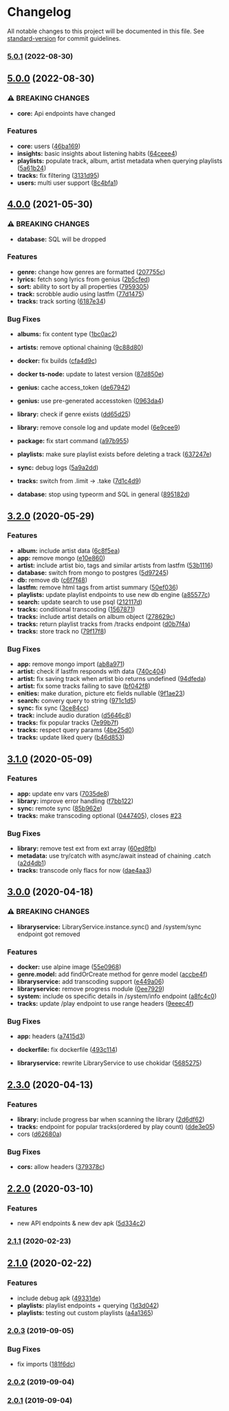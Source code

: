 # Changelog

All notable changes to this project will be documented in this file. See [standard-version](https://github.com/conventional-changelog/standard-version) for commit guidelines.

### [5.0.1](https://github.com/Wellenline/waveline-server/compare/v5.0.0...v5.0.1) (2022-08-30)

## [5.0.0](https://github.com/Wellenline/waveline-server/compare/v4.0.0...v5.0.0) (2022-08-30)


### ⚠ BREAKING CHANGES

* **core:** Api endpoints have changed

### Features

* **core:** users ([46ba169](https://github.com/Wellenline/waveline-server/commit/46ba16962fbb6b91ddc54094ae9a95ed50090cc1))
* **insights:** basic insights about listening habits ([64ceee4](https://github.com/Wellenline/waveline-server/commit/64ceee489d7076722aac3576fef84adb6077dec6))
* **playlists:** populate track, album, artist metadata when querying playlists ([5a61b24](https://github.com/Wellenline/waveline-server/commit/5a61b24c4001c154bc5eea4fb5d537f14d7aaff0))
* **tracks:** fix filtering ([3131d95](https://github.com/Wellenline/waveline-server/commit/3131d952686b7eee2d95b25eaec1aece3c7ce39b))
* **users:** multi user support ([8c4bfa1](https://github.com/Wellenline/waveline-server/commit/8c4bfa141e8f303dd12b0dd6ca1dd6e2fe2ade7c))

## [4.0.0](https://github.com/Wellenline/waveline-server/compare/v3.2.0...v4.0.0) (2021-05-30)


### ⚠ BREAKING CHANGES

* **database:** SQL will be dropped

### Features

* **genre:** change how genres are formatted ([207755c](https://github.com/Wellenline/waveline-server/commit/207755cde4475dc3c143f57b1a1d515028e3d2b6))
* **lyrics:** fetch song lyrics from genius ([2b5cfed](https://github.com/Wellenline/waveline-server/commit/2b5cfed15a5423352254f8deb321cd30f7a6d873))
* **sort:** ability to sort by all properties ([7959305](https://github.com/Wellenline/waveline-server/commit/79593056c9e5f20f6e2dcbffbf0d3b6e8d53312e))
* **track:** scrobble audio using lastfm ([77d1475](https://github.com/Wellenline/waveline-server/commit/77d1475029df66af0fd51c2de3be7e83a2df866b))
* **tracks:** track sorting ([6187e34](https://github.com/Wellenline/waveline-server/commit/6187e3490fcd8b90a980e7b1cf0cfc16fb7702cb))


### Bug Fixes

* **albums:** fix content type ([1bc0ac2](https://github.com/Wellenline/waveline-server/commit/1bc0ac2c3f69ce831b7b3a4c9eaebe6cf975e41e))
* **artists:** remove optional chaining ([9c88d80](https://github.com/Wellenline/waveline-server/commit/9c88d80d30d84acaf6ff648d97c126184b5916af))
* **docker:** fix builds ([cfa4d9c](https://github.com/Wellenline/waveline-server/commit/cfa4d9c078888ba074ae667acab866b65d10cf8f))
* **docker ts-node:** update to latest version ([87d850e](https://github.com/Wellenline/waveline-server/commit/87d850e8825ff162d120e6a2d7ee95b8259573de))
* **genius:** cache access_token ([de67942](https://github.com/Wellenline/waveline-server/commit/de67942156e4c8d6a1c5228ded2467469412582a))
* **genius:** use pre-generated accesstoken ([0963da4](https://github.com/Wellenline/waveline-server/commit/0963da461c9b247551e36a19e8643b7ccc28d543))
* **library:** check if genre exists ([dd65d25](https://github.com/Wellenline/waveline-server/commit/dd65d256114cd4e4ee63e7140282a18f924bf659))
* **library:** remove console log and update model ([6e9cee9](https://github.com/Wellenline/waveline-server/commit/6e9cee97af6fee0b346d1d1867bc71c7f11c5dbd))
* **package:** fix start command ([a97b955](https://github.com/Wellenline/waveline-server/commit/a97b9556f1fce1b6b0d825c8603f7e7b394beb66))
* **playlists:** make sure playlist exists before deleting a track ([637247e](https://github.com/Wellenline/waveline-server/commit/637247edc9bcc2ce1614f962ff2e26df1c517025))
* **sync:** debug logs ([5a9a2dd](https://github.com/Wellenline/waveline-server/commit/5a9a2dd6fa3204325c4bcbd1e4b0af3b1fa32e62))
* **tracks:** switch from .limit -> .take ([7d1c4d9](https://github.com/Wellenline/waveline-server/commit/7d1c4d9d0f6ea5d9d137810039fc5079c15381b0))


* **database:** stop using typeorm and SQL in general ([895182d](https://github.com/Wellenline/waveline-server/commit/895182db9baf7c2740e742466ec16758165bbefd))

## [3.2.0](https://github.com/MihkelBaranov/waveline-server/compare/v3.1.0...v3.2.0) (2020-05-29)


### Features

* **album:** include artist data ([6c8f5ea](https://github.com/MihkelBaranov/waveline-server/commit/6c8f5eae8169d64edaaefdaabab6b95ba7996645))
* **app:** remove mongo ([e10e860](https://github.com/MihkelBaranov/waveline-server/commit/e10e8604ff78eab88efaae9b4522b9ca8a811a4c))
* **artist:** include artist bio, tags and similar artists from lastfm ([53b1116](https://github.com/MihkelBaranov/waveline-server/commit/53b111677ea52baaf28a10abf5f46eaeba7a85e8))
* **database:** switch from mongo to postgres ([5d97245](https://github.com/MihkelBaranov/waveline-server/commit/5d972455533eefe784c877fe8c7123cc11c36d4f))
* **db:** remove db ([c6f7f48](https://github.com/MihkelBaranov/waveline-server/commit/c6f7f48335c0b5c0328330bc041f1a3ef7355c74))
* **lastfm:** remove html tags from artist summary ([50ef036](https://github.com/MihkelBaranov/waveline-server/commit/50ef0366efdf4b041f9fa74453e540ef7fb43479))
* **playlists:** update playlist endpoints to use new db engine ([a85577c](https://github.com/MihkelBaranov/waveline-server/commit/a85577c935de15488b52f6b63499d2912fdace88))
* **search:** update search to use psql ([212117d](https://github.com/MihkelBaranov/waveline-server/commit/212117d5cdded7bb0818f1e3e102dd0b1c7a6672))
* **tracks:** conditional transcoding ([1567871](https://github.com/MihkelBaranov/waveline-server/commit/1567871a9979998d633cfaccfdc0f3ca2c9ec5eb))
* **tracks:** include artist details on album object ([278629c](https://github.com/MihkelBaranov/waveline-server/commit/278629ca40986fd9b56bfd7fab9eb506b60e7395))
* **tracks:** return playlist tracks from /tracks endpoint ([d0b7f4a](https://github.com/MihkelBaranov/waveline-server/commit/d0b7f4a8077b89c9e53a64791a2aae9866f8907c))
* **tracks:** store track no ([79f17f8](https://github.com/MihkelBaranov/waveline-server/commit/79f17f8a9f4fd5be2fe0aa6b91be3298b760d28e))


### Bug Fixes

* **app:** remove mongo import ([ab8a971](https://github.com/MihkelBaranov/waveline-server/commit/ab8a9711ec3bc8a0b1bb5a7e312d5d61b7d1fca1))
* **artist:** check if lastfm responds with data ([740c404](https://github.com/MihkelBaranov/waveline-server/commit/740c4048455f23778459f8de771aec03c2ea10dd))
* **artist:** fix saving track when artist bio returns undefined ([94dfeda](https://github.com/MihkelBaranov/waveline-server/commit/94dfeda5be401d8514d9d26b6c2800d9863d9d39))
* **artist:** fix some tracks failing to save ([bf042f8](https://github.com/MihkelBaranov/waveline-server/commit/bf042f81583194ead0a3fcd3804726041b62a1b5))
* **enities:** make duration, picture etc fields nullable ([9f1ae23](https://github.com/MihkelBaranov/waveline-server/commit/9f1ae23efba9627adb26e8215ed663f9a526811a))
* **search:** convery query to string ([971c1d5](https://github.com/MihkelBaranov/waveline-server/commit/971c1d51abb6205b124461ad7755e5cb06f4c774))
* **sync:** fix sync ([3ce84cc](https://github.com/MihkelBaranov/waveline-server/commit/3ce84cc3a0e99db372714e9ed53890c7e4972846))
* **track:** include audio duration ([d5646c8](https://github.com/MihkelBaranov/waveline-server/commit/d5646c87e89c534e1c5f8e6a8fe082d168b3f5d3))
* **tracks:** fix popular tracks ([7e99b7f](https://github.com/MihkelBaranov/waveline-server/commit/7e99b7fd79a5ff86e340cea911fcb4b6e53a3076))
* **tracks:** respect query params ([4be25d0](https://github.com/MihkelBaranov/waveline-server/commit/4be25d004a6090c7bcbb9b489d00409c9e1543ca))
* **tracks:** update liked query ([b46d853](https://github.com/MihkelBaranov/waveline-server/commit/b46d85363c2b2fe6820886b183ffe168e868ce3f))

## [3.1.0](https://github.com/MihkelBaranov/waveline-server/compare/v3.0.0...v3.1.0) (2020-05-09)


### Features

* **app:** update env vars ([7035de8](https://github.com/MihkelBaranov/waveline-server/commit/7035de8950f534744bc8d1a26d4cfce8fd8ed9d3))
* **library:** improve error handling ([f7bb122](https://github.com/MihkelBaranov/waveline-server/commit/f7bb1220a7e563bff359f789ff3068184b9885e9))
* **sync:** remote sync ([85b962e](https://github.com/MihkelBaranov/waveline-server/commit/85b962e6cc8e938cf32d1855904e73dbbcc41c67))
* **tracks:** make transcoding optional ([0447405](https://github.com/MihkelBaranov/waveline-server/commit/044740571a947d23d29584dea8436ebd13760743)), closes [#23](https://github.com/MihkelBaranov/waveline-server/issues/23)


### Bug Fixes

* **library:** remove test ext from ext array ([60ed8fb](https://github.com/MihkelBaranov/waveline-server/commit/60ed8fb993ee626fa9587b6609cb743196d12d9c))
* **metadata:** use try/catch with async/await instead of chaining .catch ([a2d4db1](https://github.com/MihkelBaranov/waveline-server/commit/a2d4db186519301a97ffc571ccb53778fb881029))
* **tracks:** transcode only flacs for now ([dae4aa3](https://github.com/MihkelBaranov/waveline-server/commit/dae4aa3e7199adc3d9d8fc55473170495e0a96f7))

## [3.0.0](https://github.com/MihkelBaranov/waveline-server/compare/v2.3.0...v3.0.0) (2020-04-18)


### ⚠ BREAKING CHANGES

* **libraryservice:** LibraryService.instance.sync() and /system/sync endpoint got removed

### Features

* **docker:** use alpine image ([55e0968](https://github.com/MihkelBaranov/waveline-server/commit/55e09685bba96597b83461ab36cc47898c0c8621))
* **genre.model:** add findOrCreate method for genre model ([accbe4f](https://github.com/MihkelBaranov/waveline-server/commit/accbe4f640b9965e9bec11f16885a7198e97aa23))
* **libraryservice:** add transcoding support ([e449a06](https://github.com/MihkelBaranov/waveline-server/commit/e449a06e09bf03a22a6d0b00e1604eca34c82080))
* **libraryservice:** remove progress module ([0ee7929](https://github.com/MihkelBaranov/waveline-server/commit/0ee79291988e1fc082b66d70dbb5a63599365c6f))
* **system:** include os specific details in /system/info endpoint ([a8fc4c0](https://github.com/MihkelBaranov/waveline-server/commit/a8fc4c0725f000c54abd6962ffbc45e91e0d2347))
* **tracks:** update /play endpoint to use range headers ([9eeec4f](https://github.com/MihkelBaranov/waveline-server/commit/9eeec4f08d2575beb6c48e530df1e1572c5648f2))


### Bug Fixes

* **app:** headers ([a7415d3](https://github.com/MihkelBaranov/waveline-server/commit/a7415d3db54ed268e9015f5aa82206620e2d0df5))
* **dockerfile:** fix dockerfile ([493c114](https://github.com/MihkelBaranov/waveline-server/commit/493c1147980d15ccbde8c2426c1a90570bf8582e))


* **libraryservice:** rewrite LibraryService to use chokidar ([5685275](https://github.com/MihkelBaranov/waveline-server/commit/56852757e719938c14d6c83b5252de9d3ac06b94))

## [2.3.0](https://github.com/MihkelBaranov/waveline-server/compare/v2.2.0...v2.3.0) (2020-04-13)


### Features

* **library:** include progress bar when scanning the library ([2d6df62](https://github.com/MihkelBaranov/waveline-server/commit/2d6df6291e704e8835de466468ada85ed76111aa))
* **tracks:** endpoint for popular tracks(ordered by play count) ([dde3e05](https://github.com/MihkelBaranov/waveline-server/commit/dde3e05926d40ab6808f6ed11002ec7844e65ef4))
* cors ([d62680a](https://github.com/MihkelBaranov/waveline-server/commit/d62680a75de397105eb943090a9867e2ebdda8e5))


### Bug Fixes

* **cors:** allow headers ([379378c](https://github.com/MihkelBaranov/waveline-server/commit/379378c0b1eff703031a61e9200903085e29c681))

## [2.2.0](https://github.com/MihkelBaranov/waveline-server/compare/v2.1.1...v2.2.0) (2020-03-10)


### Features

* new API endpoints & new dev apk ([5d334c2](https://github.com/MihkelBaranov/waveline-server/commit/5d334c296ac53e87b20dcce4786c4b65c8a00374))

### [2.1.1](https://github.com/MihkelBaranov/waveline-server/compare/v2.1.0...v2.1.1) (2020-02-23)

## [2.1.0](https://github.com/MihkelBaranov/waveline-server/compare/v2.0.3...v2.1.0) (2020-02-22)


### Features

* include debug apk ([49331de](https://github.com/MihkelBaranov/waveline-server/commit/49331de))
* **playlists:** playlist endpoints + querying ([1d3d042](https://github.com/MihkelBaranov/waveline-server/commit/1d3d042))
* **playlists:** testing out custom playlists ([a4a1365](https://github.com/MihkelBaranov/waveline-server/commit/a4a1365))

### [2.0.3](https://github.com/MihkelBaranov/waveline-server/compare/v2.0.2...v2.0.3) (2019-09-05)


### Bug Fixes

* fix imports ([181f6dc](https://github.com/MihkelBaranov/waveline-server/commit/181f6dc))

### [2.0.2](https://github.com/MihkelBaranov/waveline-server/compare/v2.0.1...v2.0.2) (2019-09-04)

### [2.0.1](https://github.com/MihkelBaranov/waveline-server/compare/v1.0.0...v2.0.1) (2019-09-04)
